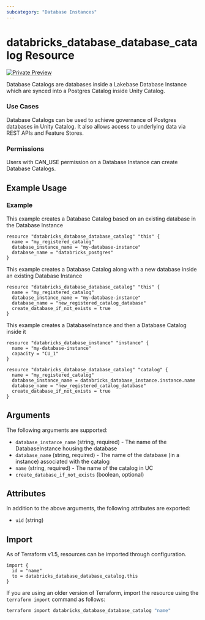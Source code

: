 ```yaml
---
subcategory: "Database Instances"
---
```

# databricks_database_database_catalog Resource
[![Private Preview](https://img.shields.io/badge/Release_Stage-Private_Preview-blueviolet)](https://docs.databricks.com/aws/en/release-notes/release-types)

Database Catalogs are databases inside a Lakebase Database Instance which are synced into a Postgres Catalog inside Unity Catalog.

### Use Cases

Database Catalogs can be used to achieve governance of Postgres databases in Unity Catalog. It also allows access to underlying data via REST APIs and Feature Stores.

### Permissions

Users with CAN_USE permission on a Database Instance can create Database Catalogs.

## Example Usage
### Example

This example creates a Database Catalog based on an existing database in the Database Instance
```hcl
resource "databricks_database_database_catalog" "this" {
  name = "my_registered_catalog"
  database_instance_name = "my-database-instance"
  database_name = "databricks_postgres"
}
```

This example creates a Database Catalog along with a new database inside an existing Database Instance
```hcl
resource "databricks_database_database_catalog" "this" {
  name = "my_registered_catalog"
  database_instance_name = "my-database-instance"
  database_name = "new_registered_catalog_database"
  create_database_if_not_exists = true
}
```

This example creates a DatabaseInstance and then a Database Catalog inside it
```hcl
resource "databricks_database_instance" "instance" {
  name = "my-database-instance"
  capacity = "CU_1"
}

resource "databricks_database_database_catalog" "catalog" {
  name = "my_registered_catalog"
  database_instance_name = databricks_database_instance.instance.name
  database_name = "new_registered_catalog_database"
  create_database_if_not_exists = true
}
```

## Arguments
The following arguments are supported:
* `database_instance_name` (string, required) - The name of the DatabaseInstance housing the database
* `database_name` (string, required) - The name of the database (in a instance) associated with the catalog
* `name` (string, required) - The name of the catalog in UC
* `create_database_if_not_exists` (boolean, optional)

## Attributes
In addition to the above arguments, the following attributes are exported:
* `uid` (string)

## Import
As of Terraform v1.5, resources can be imported through configuration.
```hcl
import {
  id = "name"
  to = databricks_database_database_catalog.this
}
```

If you are using an older version of Terraform, import the resource using the `terraform import` command as follows:
```sh
terraform import databricks_database_database_catalog "name"
```